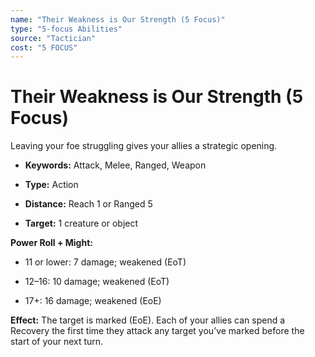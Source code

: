 ```yaml
---
name: "Their Weakness is Our Strength (5 Focus)"
type: "5-focus Abilities"
source: "Tactician"
cost: "5 FOCUS"
---
```


# Their Weakness is Our Strength (5 Focus)

Leaving your foe struggling gives your allies a strategic opening.


- **Keywords:** Attack, Melee, Ranged, Weapon

- **Type:** Action

- **Distance:** Reach 1 or Ranged 5

- **Target:** 1 creature or object

**Power Roll + Might:**


- 11 or lower: 7 damage; weakened (EoT)

- 12–16: 10 damage; weakened (EoT)

- 17+: 16 damage; weakened (EoE)

**Effect:** The target is marked (EoE). Each of your allies can spend a Recovery the first time they attack any target you’ve marked before the start of your next turn.
